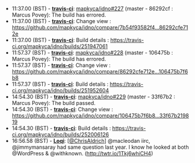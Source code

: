 * <a id="11:37.00">11:37.00 (BST)</a> - __[travis-ci](https://github.com/travis-ci)__: <a href="https://github.com/mapkyca/idno/issues/227">mapkyca/idno#227</a> (master - 86292cf : Marcus Povey): The build has errored.
* <a id="11:37.00">11:37.00 (BST)</a> - __[travis-ci](https://github.com/travis-ci)__: Change view : https://github.com/mapkyca/idno/compare/7b54f93582f4...86292cfe712e
* <a id="11:37.00">11:37.00 (BST)</a> - __[travis-ci](https://github.com/travis-ci)__: Build details : https://travis-ci.org/mapkyca/idno/builds/251947061
* <a id="11:57.37">11:57.37 (BST)</a> - __[travis-ci](https://github.com/travis-ci)__: <a href="https://github.com/mapkyca/idno/issues/228">mapkyca/idno#228</a> (master - 106475b : Marcus Povey): The build has errored.
* <a id="11:57.37">11:57.37 (BST)</a> - __[travis-ci](https://github.com/travis-ci)__: Change view : https://github.com/mapkyca/idno/compare/86292cfe712e...106475b7f6b8
* <a id="11:57.37">11:57.37 (BST)</a> - __[travis-ci](https://github.com/travis-ci)__: Build details : https://travis-ci.org/mapkyca/idno/builds/251952604
* <a id="14:54.30">14:54.30 (BST)</a> - __[travis-ci](https://github.com/travis-ci)__: <a href="https://github.com/mapkyca/idno/issues/229">mapkyca/idno#229</a> (master - 33f67b2 : Marcus Povey): The build passed.
* <a id="14:54.30">14:54.30 (BST)</a> - __[travis-ci](https://github.com/travis-ci)__: Change view : https://github.com/mapkyca/idno/compare/106475b7f6b8...33f67b219819
* <a id="14:54.30">14:54.30 (BST)</a> - __[travis-ci](https://github.com/travis-ci)__: Build details : https://travis-ci.org/mapkyca/idno/builds/252006126
* <a id="16:56.58">16:56.58 (BST)</a> - __[Loqi](https://github.com/Loqi)__: [<a href="https://twitter.com/ChrisAldrich">@ChrisAldrich</a>] @macleodan iirc, @jimmymansaray had same question last year. I know he looked at both @WordPress & @withknown. (http://twtr.io/1Tkj6whiCH4)
